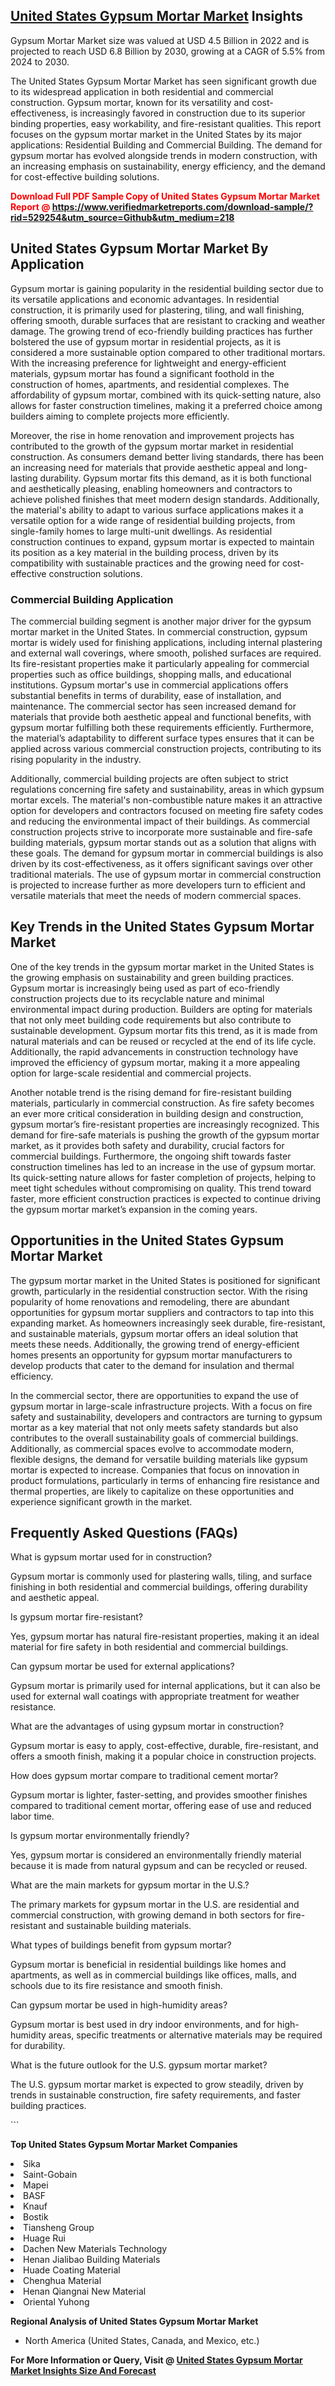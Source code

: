 <h2><a href="https://www.verifiedmarketreports.com/download-sample/?rid=529254&amp;utm_source=Github&amp;utm_medium=218" target="_blank">United States Gypsum Mortar Market</a> Insights</h2><p>Gypsum Mortar Market size was valued at USD 4.5 Billion in 2022 and is projected to reach USD 6.8 Billion by 2030, growing at a CAGR of 5.5% from 2024 to 2030.</p><p> <p>The United States Gypsum Mortar Market has seen significant growth due to its widespread application in both residential and commercial construction. Gypsum mortar, known for its versatility and cost-effectiveness, is increasingly favored in construction due to its superior binding properties, easy workability, and fire-resistant qualities. This report focuses on the gypsum mortar market in the United States by its major applications: Residential Building and Commercial Building. The demand for gypsum mortar has evolved alongside trends in modern construction, with an increasing emphasis on sustainability, energy efficiency, and the demand for cost-effective building solutions. <strong><p><span class=""><span style="color: #ff0000;"><strong>Download Full PDF Sample Copy of United States Gypsum Mortar Market Report</strong> @ </span><a href="https://www.verifiedmarketreports.com/download-sample/?rid=529254&amp;utm_source=Github&amp;utm_medium=218" target="_blank">https://www.verifiedmarketreports.com/download-sample/?rid=529254&amp;utm_source=Github&amp;utm_medium=218</a></span></p></strong></p> <h2>United States Gypsum Mortar Market By Application</h2> <p>Gypsum mortar is gaining popularity in the residential building sector due to its versatile applications and economic advantages. In residential construction, it is primarily used for plastering, tiling, and wall finishing, offering smooth, durable surfaces that are resistant to cracking and weather damage. The growing trend of eco-friendly building practices has further bolstered the use of gypsum mortar in residential projects, as it is considered a more sustainable option compared to other traditional mortars. With the increasing preference for lightweight and energy-efficient materials, gypsum mortar has found a significant foothold in the construction of homes, apartments, and residential complexes. The affordability of gypsum mortar, combined with its quick-setting nature, also allows for faster construction timelines, making it a preferred choice among builders aiming to complete projects more efficiently.</p> <p>Moreover, the rise in home renovation and improvement projects has contributed to the growth of the gypsum mortar market in residential construction. As consumers demand better living standards, there has been an increasing need for materials that provide aesthetic appeal and long-lasting durability. Gypsum mortar fits this demand, as it is both functional and aesthetically pleasing, enabling homeowners and contractors to achieve polished finishes that meet modern design standards. Additionally, the material's ability to adapt to various surface applications makes it a versatile option for a wide range of residential building projects, from single-family homes to large multi-unit dwellings. As residential construction continues to expand, gypsum mortar is expected to maintain its position as a key material in the building process, driven by its compatibility with sustainable practices and the growing need for cost-effective construction solutions.</p> <h3>Commercial Building Application</h3> <p>The commercial building segment is another major driver for the gypsum mortar market in the United States. In commercial construction, gypsum mortar is widely used for finishing applications, including internal plastering and external wall coverings, where smooth, polished surfaces are required. Its fire-resistant properties make it particularly appealing for commercial properties such as office buildings, shopping malls, and educational institutions. Gypsum mortar's use in commercial applications offers substantial benefits in terms of durability, ease of installation, and maintenance. The commercial sector has seen increased demand for materials that provide both aesthetic appeal and functional benefits, with gypsum mortar fulfilling both these requirements efficiently. Furthermore, the material’s adaptability to different surface types ensures that it can be applied across various commercial construction projects, contributing to its rising popularity in the industry.</p> <p>Additionally, commercial building projects are often subject to strict regulations concerning fire safety and sustainability, areas in which gypsum mortar excels. The material's non-combustible nature makes it an attractive option for developers and contractors focused on meeting fire safety codes and reducing the environmental impact of their buildings. As commercial construction projects strive to incorporate more sustainable and fire-safe building materials, gypsum mortar stands out as a solution that aligns with these goals. The demand for gypsum mortar in commercial buildings is also driven by its cost-effectiveness, as it offers significant savings over other traditional materials. The use of gypsum mortar in commercial construction is projected to increase further as more developers turn to efficient and versatile materials that meet the needs of modern commercial spaces.</p> <h2>Key Trends in the United States Gypsum Mortar Market</h2> <p>One of the key trends in the gypsum mortar market in the United States is the growing emphasis on sustainability and green building practices. Gypsum mortar is increasingly being used as part of eco-friendly construction projects due to its recyclable nature and minimal environmental impact during production. Builders are opting for materials that not only meet building code requirements but also contribute to sustainable development. Gypsum mortar fits this trend, as it is made from natural materials and can be reused or recycled at the end of its life cycle. Additionally, the rapid advancements in construction technology have improved the efficiency of gypsum mortar, making it a more appealing option for large-scale residential and commercial projects.</p> <p>Another notable trend is the rising demand for fire-resistant building materials, particularly in commercial construction. As fire safety becomes an ever more critical consideration in building design and construction, gypsum mortar’s fire-resistant properties are increasingly recognized. This demand for fire-safe materials is pushing the growth of the gypsum mortar market, as it provides both safety and durability, crucial factors for commercial buildings. Furthermore, the ongoing shift towards faster construction timelines has led to an increase in the use of gypsum mortar. Its quick-setting nature allows for faster completion of projects, helping to meet tight schedules without compromising on quality. This trend toward faster, more efficient construction practices is expected to continue driving the gypsum mortar market’s expansion in the coming years.</p> <h2>Opportunities in the United States Gypsum Mortar Market</h2> <p>The gypsum mortar market in the United States is positioned for significant growth, particularly in the residential construction sector. With the rising popularity of home renovations and remodeling, there are abundant opportunities for gypsum mortar suppliers and contractors to tap into this expanding market. As homeowners increasingly seek durable, fire-resistant, and sustainable materials, gypsum mortar offers an ideal solution that meets these needs. Additionally, the growing trend of energy-efficient homes presents an opportunity for gypsum mortar manufacturers to develop products that cater to the demand for insulation and thermal efficiency.</p> <p>In the commercial sector, there are opportunities to expand the use of gypsum mortar in large-scale infrastructure projects. With a focus on fire safety and sustainability, developers and contractors are turning to gypsum mortar as a key material that not only meets safety standards but also contributes to the overall sustainability goals of commercial buildings. Additionally, as commercial spaces evolve to accommodate modern, flexible designs, the demand for versatile building materials like gypsum mortar is expected to increase. Companies that focus on innovation in product formulations, particularly in terms of enhancing fire resistance and thermal properties, are likely to capitalize on these opportunities and experience significant growth in the market.</p> <h2>Frequently Asked Questions (FAQs)</h2> <p>What is gypsum mortar used for in construction?</p> <p>Gypsum mortar is commonly used for plastering walls, tiling, and surface finishing in both residential and commercial buildings, offering durability and aesthetic appeal.</p> <p>Is gypsum mortar fire-resistant?</p> <p>Yes, gypsum mortar has natural fire-resistant properties, making it an ideal material for fire safety in both residential and commercial buildings.</p> <p>Can gypsum mortar be used for external applications?</p> <p>Gypsum mortar is primarily used for internal applications, but it can also be used for external wall coatings with appropriate treatment for weather resistance.</p> <p>What are the advantages of using gypsum mortar in construction?</p> <p>Gypsum mortar is easy to apply, cost-effective, durable, fire-resistant, and offers a smooth finish, making it a popular choice in construction projects.</p> <p>How does gypsum mortar compare to traditional cement mortar?</p> <p>Gypsum mortar is lighter, faster-setting, and provides smoother finishes compared to traditional cement mortar, offering ease of use and reduced labor time.</p> <p>Is gypsum mortar environmentally friendly?</p> <p>Yes, gypsum mortar is considered an environmentally friendly material because it is made from natural gypsum and can be recycled or reused.</p> <p>What are the main markets for gypsum mortar in the U.S.?</p> <p>The primary markets for gypsum mortar in the U.S. are residential and commercial construction, with growing demand in both sectors for fire-resistant and sustainable building materials.</p> <p>What types of buildings benefit from gypsum mortar?</p> <p>Gypsum mortar is beneficial in residential buildings like homes and apartments, as well as in commercial buildings like offices, malls, and schools due to its fire resistance and smooth finish.</p> <p>Can gypsum mortar be used in high-humidity areas?</p> <p>Gypsum mortar is best used in dry indoor environments, and for high-humidity areas, specific treatments or alternative materials may be required for durability.</p> <p>What is the future outlook for the U.S. gypsum mortar market?</p> <p>The U.S. gypsum mortar market is expected to grow steadily, driven by trends in sustainable construction, fire safety requirements, and faster building practices.</p> ```</p><p><strong>Top United States Gypsum Mortar Market Companies</strong></p><div data-test-id=""><p><li>Sika</li><li> Saint-Gobain</li><li> Mapei</li><li> BASF</li><li> Knauf</li><li> Bostik</li><li> Tiansheng Group</li><li> Huage Rui</li><li> Dachen New Materials Technology</li><li> Henan Jialibao Building Materials</li><li> Huade Coating Material</li><li> Chenghua Material</li><li> Henan Qiangnai New Material</li><li> Oriental Yuhong</li></p><div><strong>Regional Analysis of&nbsp;United States Gypsum Mortar Market</strong></div><ul><li dir="ltr"><p dir="ltr">North America&nbsp;(United States, Canada, and Mexico, etc.)</p></li></ul><p><strong>For More Information or Query, Visit @&nbsp;</strong><strong><a href="https://www.verifiedmarketreports.com/product/gypsum-mortar-market/?utm_source=Github&amp;utm_medium=218" target="_blank">United States Gypsum Mortar Market Insights Size And Forecast</a></strong></p></div>
